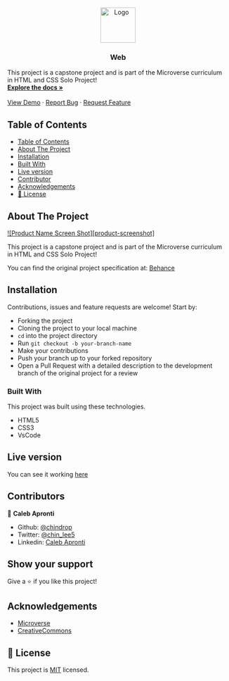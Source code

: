 

<!-- PROJECT LOGO -->
<br />
<p align="center">
  <a href="https://github.com/chindrop/Html-CSS_Capstone">
    <img src="images/microverse.png" alt="Logo" width="80" height="80">
  </a>

  <h3 align="center">Web</h3>

  <p align="center">
     
 This project is a capstone project and is part of the Microverse curriculum in HTML and CSS Solo Project!
    <br />
    <a href="https://github.com/chindrop/Html-CSS_Capstone"><strong>Explore the docs »</strong></a>
    <br />
    <br />
    <a href="https://raw.githack.com/chindrop/Html-CSS_Capstone/feature-branch/index.html">View Demo</a>
    ·
    <a href="https://github.com/chindrop/Html-CSS_Capstonet/issues">Report Bug</a>
    ·
    <a href="https://github.com/chindrop/Html-CSS_Capstone/issues">Request Feature</a>
  </p>
</p>

<!-- TABLE OF CONTENTS -->

## Table of Contents

- [Table of Contents](#table-of-contents)
- [About The Project](#about-the-project)
- [Installation](#installation)
- [Built With](#built-with)
- [Live version](#live-version)
- [Contributor](#contributor)
- [Acknowledgements](#acknowledgements)
- [📝 License](#%f0%9f%93%9d-license)

<!-- ABOUT THE PROJECT -->

## About The Project

[![Product Name Screen Shot][product-screenshot]](images/app.png)

This project is a capstone project and is part of the Microverse curriculum in HTML and CSS Solo Project!

You can find the original project specification at: [Behance](https://www.behance.net/gallery/29845175/CC-Global-Summit-2015)

<!-- ABOUT THE PROJECT -->

## Installation

Contributions, issues and feature requests are welcome! Start by:

- Forking the project
- Cloning the project to your local machine
- `cd` into the project directory
- Run `git checkout -b your-branch-name`
- Make your contributions
- Push your branch up to your forked repository
- Open a Pull Request with a detailed description to the development branch of the original project for a review

### Built With

This project was built using these technologies.

- HTML5
- CSS3
- VsCode

<!-- LIVE VERSION -->

## Live version

You can see it working [here](https://raw.githack.com/chindrop/Html-CSS_Capstone/feature-branch/index.html)

<!-- CONTACT -->

## Contributors

👤 **Caleb Apronti**

- Github: [@chindrop](https://github.com/chindrop)
- Twitter: [@chin_lee5](https://twitter.com/chin_lee5)
- Linkedin: [Caleb Apronti](https://www.linkedin.com/in/caleb-apronti-8b511687/)

## Show your support

Give a ⭐️ if you like this project!

<!-- ACKNOWLEDGEMENTS -->

## Acknowledgements

- [Microverse](https://www.microverse.org/)
- [CreativeCommons](https://creativecommons.org/licenses/by-nc/4.0/)

## 📝 License

This project is [MIT](https://opensource.org/licenses/MIT) licensed.
